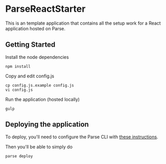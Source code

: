 # ParseReactStarter

This is an template application that contains all the setup work for a React application hosted on Parse.

## Getting Started

Install the node dependencies

    npm install
    
Copy and edit config.js

    cp config.js.example config.js
    vi config.js
    
Run the application (hosted locally)

    gulp
    
## Deploying the application

To deploy, you'll need to configure the Parse CLI with [these instructions](https://parse.com/docs/cloudcode/guide#command-line).

Then you'll be able to simply do 

    parse deploy